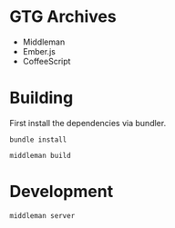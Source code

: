 # GTG Archives

- Middleman
- Ember.js
- CoffeeScript

# Building

First install the dependencies via bundler.

    bundle install

    middleman build


# Development

    middleman server

